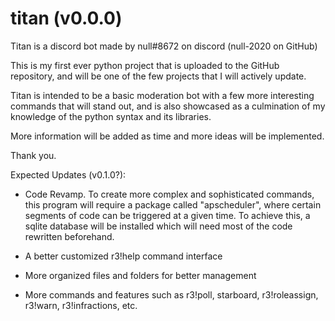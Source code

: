 # titan (v0.0.0)
Titan is a discord bot made by null#8672 on discord (null-2020 on GitHub)

This is my first ever python project that is uploaded to the GitHub repository, and will be one of the few projects that I will actively update.

Titan is intended to be a basic moderation bot with a few more interesting commands that will stand out, and is also showcased as a culmination
of my knowledge of the python syntax and its libraries.

More information will be added as time and more ideas will be implemented.

Thank you.

Expected Updates (v0.1.0?):

- Code Revamp. To create more complex and sophisticated commands, this program will require a package called "apscheduler", where 
certain segments of code can be triggered at a given time. To achieve this, a sqlite database will be installed which will need 
most of the code rewritten beforehand.

- A better customized r3!help command interface

- More organized files and folders for better management

- More commands and features such as r3!poll, starboard, r3!roleassign, r3!warn, r3!infractions, etc.
